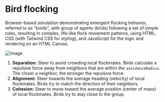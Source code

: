 # Bird flocking

Browser-based simulation demonstrating emergent flocking behavior, referred to as "boids", with group of agents (birds) following a set of simple rules, resulting in complex, life-like flock movement patterns, using HTML, CSS (with Tailwind CSS for styling), and JavaScript for the logic and rendering on an HTML Canvas.

![image](https://github.com/user-attachments/assets/e2df018f-ff8d-4b7e-9acf-4b5c29701986)

1.  **Separation:** Steer to avoid crowding local flockmates. Birds calculate a repulsive force away from neighbors that are within the `avoidanceRadius`. The closer a neighbor, the stronger the repulsive force.
2.  **Alignment:** Steer towards the average heading (velocity) of local flockmates. Birds try to match the direction of their neighbors.
3.  **Cohesion:** Steer to move toward the average position (center of mass) of local flockmates. Birds try to stay close to the group.
